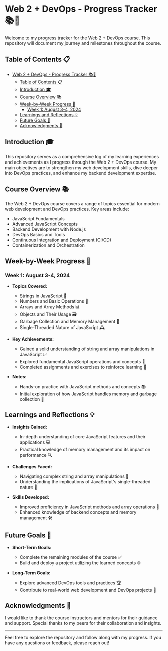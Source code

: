 # Web 2 + DevOps - Progress Tracker 📚🚀

Welcome to my progress tracker for the Web 2 + DevOps course. This repository will document my journey and milestones throughout the course.

## Table of Contents 📋

- [Web 2 + DevOps - Progress Tracker 📚🚀](#web-2--devops---progress-tracker-)
  - [Table of Contents 📋](#table-of-contents-)
  - [Introduction 🎓](#introduction-)
  - [Course Overview 📚](#course-overview-)
  - [Week-by-Week Progress 📅](#week-by-week-progress-)
    - [Week 1: August 3-4, 2024](#week-1-august-3-4-2024)
  - [Learnings and Reflections 💡](#learnings-and-reflections-)
  - [Future Goals 🎯](#future-goals-)
  - [Acknowledgments 🙏](#acknowledgments-)

## Introduction 🎓

This repository serves as a comprehensive log of my learning experiences and achievements as I progress through the Web 2 + DevOps course. My main objectives are to strengthen my web development skills, dive deeper into DevOps practices, and enhance my backend development expertise.

## Course Overview 📚

The Web 2 + DevOps course covers a range of topics essential for modern web development and DevOps practices. Key areas include:

- JavaScript Fundamentals
- Advanced JavaScript Concepts
- Backend Development with Node.js
- DevOps Basics and Tools
- Continuous Integration and Deployment (CI/CD)
- Containerization and Orchestration

## Week-by-Week Progress 📅

### Week 1: August 3-4, 2024

- **Topics Covered:**
  - Strings in JavaScript 🧵
  - Numbers and Basic Operations 🔢
  - Arrays and Array Methods 📊
  - Objects and Their Usage 🗃️
  - Garbage Collection and Memory Management 🧹
  - Single-Threaded Nature of JavaScript 🕰️

- **Key Achievements:**
  - Gained a solid understanding of string and array manipulations in JavaScript 📈
  - Explored fundamental JavaScript operations and concepts 🧠
  - Completed assignments and exercises to reinforce learning 📝

- **Notes:**
  - Hands-on practice with JavaScript methods and concepts 📚
  - Initial exploration of how JavaScript handles memory and garbage collection 💾

## Learnings and Reflections 💡

- **Insights Gained:**
  - In-depth understanding of core JavaScript features and their applications 💻
  - Practical knowledge of memory management and its impact on performance 🔍

- **Challenges Faced:**
  - Navigating complex string and array manipulations 🔄
  - Understanding the implications of JavaScript's single-threaded nature 🚧

- **Skills Developed:**
  - Improved proficiency in JavaScript methods and array operations 🌟
  - Enhanced knowledge of backend concepts and memory management 🛠️

## Future Goals 🎯

- **Short-Term Goals:**
  - Complete the remaining modules of the course ✅
  - Build and deploy a project utilizing the learned concepts 🌐

- **Long-Term Goals:**
  - Explore advanced DevOps tools and practices 🏆
  - Contribute to real-world web development and DevOps projects 🔮

## Acknowledgments 🙏

I would like to thank the course instructors and mentors for their guidance and support. Special thanks to my peers for their collaboration and insights.

---

Feel free to explore the repository and follow along with my progress. If you have any questions or feedback, please reach out!
